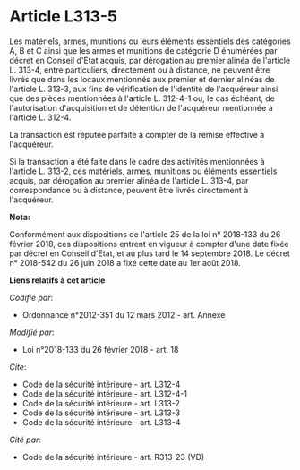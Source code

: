 # Article L313-5

Les matériels, armes, munitions ou leurs éléments essentiels des catégories A, B et C ainsi que les armes et munitions de
catégorie D énumérées par décret en Conseil d'Etat acquis, par dérogation au premier alinéa de l'article L. 313-4, entre
particuliers, directement ou à distance, ne peuvent être livrés que dans les locaux mentionnés aux premier et dernier alinéas
de l'article L. 313-3, aux fins de vérification de l'identité de l'acquéreur ainsi que des pièces mentionnées à l'article L.
312-4-1 ou, le cas échéant, de l'autorisation d'acquisition et de détention de l'acquéreur mentionnée à l'article L. 312-4. 

La transaction est réputée parfaite à compter de la remise effective à l'acquéreur. 

Si la transaction a été faite dans le cadre des activités mentionnées à l'article L. 313-2, ces matériels, armes, munitions
ou éléments essentiels acquis, par dérogation au premier alinéa de l'article L. 313-4, par correspondance ou à distance,
peuvent être livrés directement à l'acquéreur.

**Nota:**

Conformément aux dispositions de l'article 25 de la loi n° 2018-133 du 26 février 2018, ces dispositions entrent en vigueur à
compter d'une date fixée par décret en Conseil d'Etat, et au plus tard le 14 septembre 2018. Le décret n° 2018-542 du 26 juin
2018 a fixé cette date au 1er août 2018.

**Liens relatifs à cet article**

_Codifié par_:

  - Ordonnance n°2012-351 du 12 mars 2012 - art. Annexe

_Modifié par_:

  - Loi n°2018-133 du 26 février 2018 - art. 18

_Cite_:

  - Code de la sécurité intérieure - art. L312-4
  - Code de la sécurité intérieure - art. L312-4-1
  - Code de la sécurité intérieure - art. L313-2
  - Code de la sécurité intérieure - art. L313-3
  - Code de la sécurité intérieure - art. L313-4

_Cité par_:

  - Code de la sécurité intérieure - art. R313-23 (VD)
